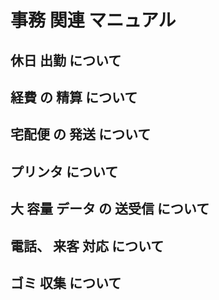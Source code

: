 # 事務 関連 マニュアル
## 休日 出勤 について
## 経費 の 精算 について
## 宅配便 の 発送 について
## プリンタ について
## 大 容量 データ の 送受信 について
## 電話、 来客 対応 について
## ゴミ 収集 について
